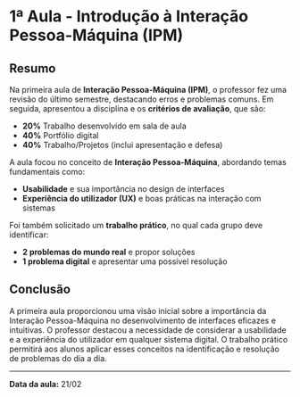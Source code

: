 # 1ª Aula - Introdução à Interação Pessoa-Máquina (IPM)

## Resumo

Na primeira aula de **Interação Pessoa-Máquina (IPM)**, o professor fez uma revisão do último semestre, destacando erros e problemas comuns. Em seguida, apresentou a disciplina e os **critérios de avaliação**, que são:

- **20%** Trabalho desenvolvido em sala de aula
- **40%** Portfólio digital
- **40%** Trabalho/Projetos (inclui apresentação e defesa)

A aula focou no conceito de **Interação Pessoa-Máquina**, abordando temas fundamentais como:

- **Usabilidade** e sua importância no design de interfaces
- **Experiência do utilizador (UX)** e boas práticas na interação com sistemas

Foi também solicitado um **trabalho prático**, no qual cada grupo deve identificar:

- **2 problemas do mundo real** e propor soluções
- **1 problema digital** e apresentar uma possível resolução

## Conclusão

A primeira aula proporcionou uma visão inicial sobre a importância da Interação Pessoa-Máquina no desenvolvimento de interfaces eficazes e intuitivas. O professor destacou a necessidade de considerar a usabilidade e a experiência do utilizador em qualquer sistema digital. O trabalho prático permitirá aos alunos aplicar esses conceitos na identificação e resolução de problemas do dia a dia.

---

**Data da aula:** 21/02